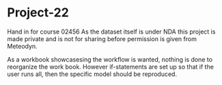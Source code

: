 # Project-22
Hand in for course 02456
As the dataset itself is under NDA this project is made private and is not for sharing before permission is given from Meteodyn. 

As a workbook showcasesing the workflow is wanted, nothing is done to reorganize the work book. However if-statements are set up so that if the user runs all, then the specific model should be reproduced. 
